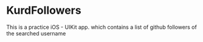 # KurdFollowers
 This is a practice iOS - UIKit app. which contains a list of github followers of the searched username
